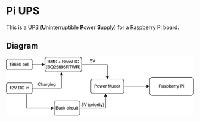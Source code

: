 # Pi UPS

This is a UPS (**U**ninterruptible **P**ower **S**upply) for a Raspberry Pi board.

## Diagram

![](diagram.jpg)